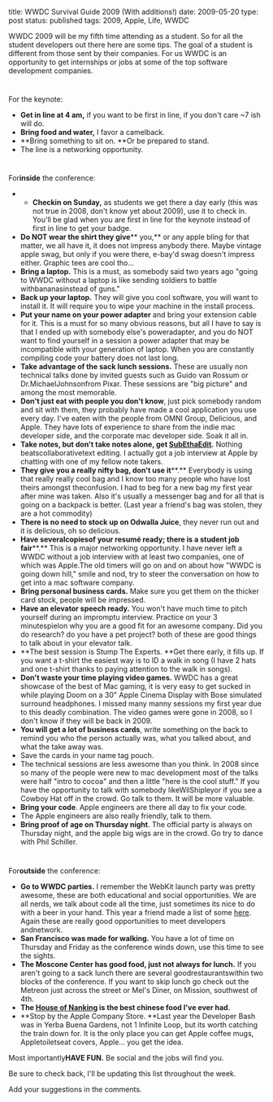 title: WWDC Survival Guide 2009 (With additions!)
date: 2009-05-20
type: post
status: published
tags: 2009, Apple, Life, WWDC


WWDC 2009 will be my fifth time attending as a student. So for all the student developers out there here are some tips. The goal of a student is different from those sent by their companies. For us WWDC is an opportunity to get internships or jobs at some of the top software development companies. 

# 

For the keynote:

  * **Get in line at 4 am,** if you want to be first in line, if you don't care ~7 ish will do.
  * **Bring food and water,** I favor a camelback.
  * **Bring something to sit on. **Or be prepared to stand.
  * The line is a networking opportunity.

# 

For**inside** the conference:

  *   * **Checkin on Sunday,** as students we get there a day early (this was not true in 2008, don't know yet about 2009), use it to check in. You'll be glad when you are first in line for the keynote instead of first in line to get your badge.
  * **Do NOT wear the shirt they give**** you,** or any apple bling for that matter, we all have it, it does not impress anybody there. Maybe vintage apple swag, but only if you were there, e-bay'd swag doesn't impress either. Graphic tees are cool tho...
  * **Bring a laptop.** This is a must, as somebody said two years ago "going to WWDC without a laptop is like sending soldiers to battle withbananasinstead of guns."
  * **Back up your laptop.** They will give you cool software, you will want to install it. It will require you to wipe your machine in the install process.
  * **Put your name on your power adapter** and bring your extension cable for it. This is a must for so many obvious reasons, but all I have to say is that I ended up with somebody else's poweradapter, and you do NOT want to find yourself in a session a power adapter that may be incompatible with your generation of laptop. When you are constantly compiling code your battery does not last long.
  * **Take advantage of the sack lunch sessions.** These are usually non technical talks done by invited guests such as Guido van Rossum or Dr.MichaelJohnsonfrom Pixar. These sessions are "big picture" and among the most memorable.
  * **Don't just eat with people you don't know**, just pick somebody random and sit with them, they probably have made a cool application you use every day. I've eaten with the people from OMNI Group, Delicious, and Apple. They have lots of experience to share from the indie mac developer side, and the corporate mac developer side. Soak it all in.
  * **Take notes, but don't take notes alone, get **[**SubEthaEdit**](http://subethaedit.de/index.html)**.** Nothing beatscollaborativetext editing. I actually got a job interview at Apple by chatting with one of my fellow note takers.
  * **They give you a really nifty bag, don't use it****.** Everybody is using that really really cool bag and I know too many people who have lost theirs amongst theconfusion. I had to beg for a new bag my first year after mine was taken. Also it's usually a messenger bag and for all that is going on a backpack is better. (Last year a friend's bag was stolen, they are a hot commodity)
  * **There is no need to stock up on Odwalla Juice**, they never run out and it is delicious, oh so delicious.
  * **Have severalcopiesof your resumé ready; there is a student job fair****.** This is a major networking opportunity. I have never left a WWDC without a job interview with at least two companies, one of which was Apple.The old timers will go on and on about how "WWDC is going down hill," smile and nod, try to steer the conversation on how to get into a mac software company.
  * **Bring personal business cards.** Make sure you get them on the thicker card stock, people will be impressed.
  * **Have an elevator speech ready.** You won't have much time to pitch yourself during an impromptu interview. Practice on your 3 minutespielon why you are a good fit for an awesome company. Did you do research? do you have a pet project? both of these are good things to talk about in your elevator talk.
  * **The best session is Stump The Experts. **Get there early, it fills up. If you want a t-shirt the easiest way is to ID a walk in song (I have 2 hats and one t-shirt thanks to paying attention to the walk in songs).
  * **Don't waste your time playing video games.** WWDC has a great showcase of the best of Mac gaming, it is very easy to get sucked in while playing Doom on a 30" Apple Cinema Display with Bose simulated surround headphones. I missed many manny sessions my first year due to this deadly combination. The video games were gone in 2008, so I don't know if they will be back in 2009.
  * **You will get a lot of business cards**, write something on the back to remind you who the person actually was, what you talked about, and what the take away was.
  * Save the cards in your name tag pouch.
  * The technical sessions are less awesome than you think. In 2008 since so many of the people were new to mac development most of the talks were half "intro to cocoa" and then a little "here is the cool stuff." If you have the opportunity to talk with somebody likeWilShipleyor if you see a Cowboy Hat off in the crowd. Go talk to them. It will be more valuable.
  * **Bring your code**. Apple engineers are there all day to fix your code.
  * The Apple engineers are also really friendly, talk to them.
  * **Bring proof of age on Thursday night**. The official party is always on Thursday night, and the apple big wigs are in the crowd. Go try to dance with Phil Schiller.

# 

For**outside** the conference:

  * **Go to WWDC parties.** I remember the WebKit launch party was pretty awesome, these are both educational and social opportunities. We are all nerds, we talk about code all the time, just sometimes its nice to do with a beer in your hand. This year a friend made a list of some [here](http://blog.quazie.net/2009/05/wwdc-partiesevents/). Again these are really good opportunities to meet developers andnetwork.
  * **San Francisco was made for walking.** You have a lot of time on Thursday and Friday as the conference winds down, use this time to see the sights.
  * **The Moscone Center has good food, just not always for lunch.** If you aren't going to a sack lunch there are several goodrestaurantswithin two blocks of the conference. If you want to skip lunch go check out the Metreon just across the street or Mel's Diner, on Mission, southwest of 4th.
  * **The **[**House of Nanking**](http://maps.google.com/maps?f=q&hl=en&geocode=&q=house+of+nanking,san+francisco&jsv=114&sll=37.0625,-95.677068&sspn=47.972233,86.748047&ie=UTF8&cd=1&latlng=37796528,-122405360,10105956810064744082&ei=XCxJSJWUPJCqqgKH9Zi0BA)** is the best chinese food I've ever had.**
  * **Stop by the Apple Company Store. **Last year the Developer Bash was in Yerba Buena Gardens, not 1 Infinite Loop, but its worth catching the train down for. It is the only place you can get Apple coffee mugs, Appletoiletseat covers, Apple... you get the idea.

Most importantly**HAVE FUN.** Be social and the jobs will find you.

Be sure to check back, I'll be updating this list throughout the week.

Add your suggestions in the comments.
